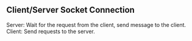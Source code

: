 ## Client/Server Socket Connection
Server: Wait for the request from the client, send message to the client.<br>
Client: Send requests to the server.

